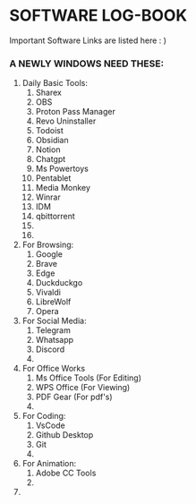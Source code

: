 
# SOFTWARE LOG-BOOK
Important Software Links are listed here : )

### A NEWLY WINDOWS NEED THESE:

1. Daily Basic Tools:
	1. Sharex
	2. OBS
	3. Proton Pass Manager
	4. Revo Uninstaller
	5. Todoist
	6. Obsidian
	7. Notion
	8. Chatgpt
	9. Ms Powertoys
	10. Pentablet
	11. Media Monkey
	12. Winrar
	13. IDM
	14. qbittorrent
	15. 
	16. 
2. For Browsing:
	1. Google
	2. Brave
	3. Edge
	4. Duckduckgo
	5. Vivaldi
	6. LibreWolf
	7. Opera 
3.  For Social Media:
	1. Telegram
	2. Whatsapp
	3. Discord
	4. 
4. For Office Works
	1. Ms Office Tools  (For Editing)
	2. WPS Office  (For Viewing)
	3. PDF Gear  (For pdf's)
	4. 
5. For Coding:
	1. VsCode
	2. Github Desktop
	3. Git
	4. 
6. For Animation:
	1. Adobe CC Tools
	2. 
7. 





